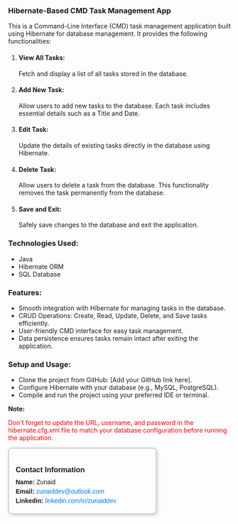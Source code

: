 <h3>Hibernate-Based CMD Task Management App</h3>
<p>
This is a Command-Line Interface (CMD) 
task management application built using 
Hibernate for database management. 
It provides the following functionalities:
</p>

<ol>
<li>
<h4>View All Tasks:</h4>
<span>Fetch and display a list of all tasks stored in the database.</span>
</li>

<li>
<h4>Add New Task:</h4>
<span>
Allow users to add new tasks to the database. Each task includes essential details
such as a Title and Date.
</span>
</li>

<li>
<h4>Edit Task:</h4>
<span>
Update the details of existing tasks directly 
in the database using Hibernate.
</span>
</li>

<li>
<h4>Delete Task:</h4>
<span>Allow users to delete a 
task from the database. This functionality removes the 
task permanently from the database.</span>
</li>

<li>
<h4>Save and Exit:</h4>
<span>Safely save changes to the database and 
exit the application.</span>
</li>
</ol>

<h3>Technologies Used:</h3>

<ul>
<li>Java</li>
<li>Hibernate ORM</li>
<li>SQL Database</li>
</ul>

<h3>Features:</h3>
<ul>
<li>Smooth integration with Hibernate for 
managing tasks in the database.</li>
<li>CRUD Operations: Create, Read, Update, Delete, 
and Save tasks efficiently.</li>
<li>User-friendly CMD interface 
for easy task management.</li>
<li>Data persistence ensures tasks remain intact 
after exiting the application.</li>
</ul>

<h3>Setup and Usage:</h3>
<ul>
<li>Clone the project from GitHub: [Add your GitHub link here].</li>
<li>Configure Hibernate with your database (e.g., MySQL, PostgreSQL).</li>
<li>Compile and run the project using your preferred IDE or terminal.
</li>
</ul>

<span>
<b>Note: </b>
<p style="color: red;"> Don't forget to update the URL, username, and password in the hibernate.cfg.xml file to match your database configuration before running the application.</p>
</span>

<div style="border: 2px solid #ccc; border-radius: 8px; padding: 15px; width: 300px; font-family: Arial, sans-serif; box-shadow: 2px 2px 8px rgba(0,0,0,0.2);">
    <h3 style="margin-bottom: 10px;">Contact Information</h3>
    <p style="margin: 5px 0;"><strong>Name:</strong> Zunaid</p>
    <p style="margin: 5px 0;"><strong>Email:</strong> <a href="mailto:zunaiddev@outlook.com" style="color: #007BFF; text-decoration: none;">zunaiddev@outlook.com</a></p>
    <p style="margin: 5px 0;"><strong>Linkedin:</strong> <a href="https://linkedin.com/in/zunaiddev" target="_blank" style="color: #007BFF; text-decoration: none;">linkedin.com/in/zunaiddev</a></p>
</div>
